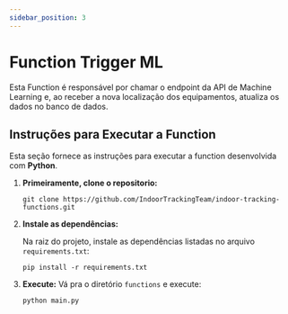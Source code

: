 ```yaml
---
sidebar_position: 3
---
```


# Function Trigger ML

Esta Function é responsável por chamar o endpoint da API de Machine Learning e, ao receber a nova localização dos equipamentos, atualiza os dados no banco de dados.

## Instruções para Executar a Function

Esta seção fornece as instruções para executar a function desenvolvida com **Python**.

1. **Primeiramente, clone o repositorio:**
    ```
    git clone https://github.com/IndoorTrackingTeam/indoor-tracking-functions.git
    ```

2. **Instale as dependências:**

	Na raiz do projeto, instale as dependências listadas no arquivo     `requirements.txt`:
    ```
	pip install -r requirements.txt
    ```

3. **Execute:**
    Vá pra o diretório `functions` e execute:
    ```
    python main.py
    ```